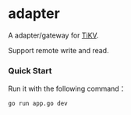 # adapter

A adapter/gateway for [TiKV](https://github.com/tikv/tikv).

Support remote write and read.

### Quick Start

Run it with the following command：

```
go run app.go dev
```
